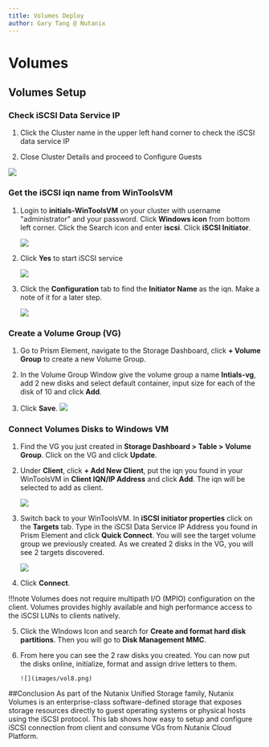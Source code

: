```yaml
---
title: Volumes Deploy
author: Gary Tang @ Nutanix
---
```


# Volumes

## Volumes Setup

### Check iSCSI Data Service IP
1. Click the Cluster name in the upper left hand corner to check the iSCSI data service IP

2. Close Cluster Details and proceed to Configure Guests

![](images/vol1.png)

### Get the iSCSI iqn name from WinToolsVM

1. Login to **initials-WinToolsVM** on your cluster with username "administrator" and your password. Click **Windows icon** from bottom left corner. Click the Search icon and enter **iscsi**. Click **iSCSI Initiator**.
    
    ![](images/vol2.png)
   
2. Click **Yes** to start iSCSI service 
    
    ![](images/vol3.png)

3. Click the **Configuration** tab to find the **Initiator Name** as the iqn. Make a note of it for a later step.
    
    ![](images/vol4.png)
   
### Create a Volume Group (VG)
1. Go to Prism Element, navigate to the Storage Dashboard, click **+ Volume Group** to create a new Volume Group.
   
2. In the Volume Group Window give the volume group a name **Intials-vg**, add 2 new disks and select default container, input size for each of the disk of 10 and click **Add**.

3. Click **Save**.
    ![](images/vol5.png)

### Connect Volumes Disks to Windows VM

1. Find the VG you just created in **Storage Dashboard > Table > Volume Group**. Click on the VG and click **Update**. 

2. Under **Client**, click **+ Add New Client**, put the iqn you found in your WinToolsVM in **Client IQN/IP Address** and click **Add**. The iqn will be selected to add as client.

    ![](images/vol6.png)

3. Switch back to your WinToolsVM. In **iSCSI initiator properties** click on the **Targets** tab. Type in the iSCSI Data Service IP Address you found in Prism Element and click **Quick Connect**. You will see the target volume group we previously created. As we created 2 disks in the VG, you will see 2 targets discovered. 

    ![](images/vol7.png)

4. Click **Connect**.

!!!note 
       Volumes does not require multipath I/O (MPIO) configuration on the client. Volumes provides highly available and high performance access to the iSCSI LUNs to clients natively.

5. Click the WIndows Icon and search for **Create and format hard disk partitions**. Then you will go to **Disk Management MMC**.

6. From here you can see the 2 raw disks you created. You can now put the disks online, initialize, format and assign drive letters to them.
   
       ![](images/vol8.png)

##Conclusion
As part of the Nutanix Unified Storage family, Nutanix Volumes is an enterprise-class software-defined storage that exposes storage resources directly to guest operating systems or physical hosts using the iSCSI protocol. This lab shows how easy to setup and configure iSCSI connection from client and consume VGs from Nutanix Cloud Platform.